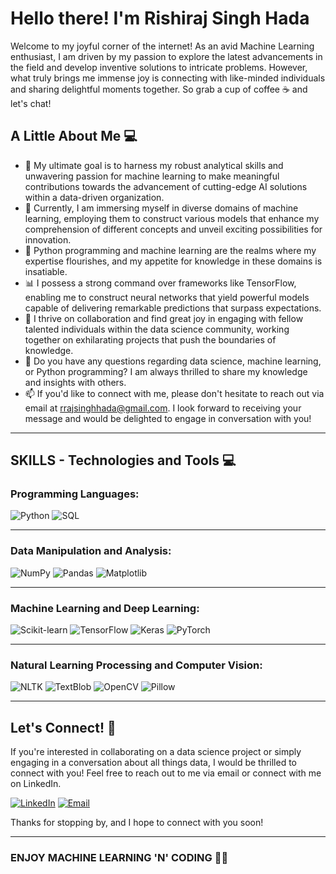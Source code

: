 # Hello there! I'm Rishiraj Singh Hada

Welcome to my joyful corner of the internet! As an avid Machine Learning enthusiast, I am driven by my passion to explore the latest advancements in the field and develop inventive solutions to intricate problems. However, what truly brings me immense joy is connecting with like-minded individuals and sharing delightful moments together. So grab a cup of coffee ☕ and let's chat!

## A Little About Me 💻

- 🚀 My ultimate goal is to harness my robust analytical skills and unwavering passion for machine learning to make meaningful contributions towards the advancement of cutting-edge AI solutions within a data-driven organization.
- 💫 Currently, I am immersing myself in diverse domains of machine learning, employing them to construct various models that enhance my comprehension of different concepts and unveil exciting possibilities for innovation.
- 🐍 Python programming and machine learning are the realms where my expertise flourishes, and my appetite for knowledge in these domains is insatiable.
- 📊 I possess a strong command over frameworks like TensorFlow, enabling me to construct neural networks that yield powerful models capable of delivering remarkable predictions that surpass expectations.
- 🤝 I thrive on collaboration and find great joy in engaging with fellow talented individuals within the data science community, working together on exhilarating projects that push the boundaries of knowledge.
- 💬 Do you have any questions regarding data science, machine learning, or Python programming? I am always thrilled to share my knowledge and insights with others.
- 📫 If you'd like to connect with me, please don't hesitate to reach out via email at rrajsinghhada@gmail.com. I look forward to receiving your message and would be delighted to engage in conversation with you!

---

## SKILLS - Technologies and Tools 💻

### Programming Languages: 
![Python](https://img.shields.io/badge/Python-3776AB?style=for-the-badge&logo=python&logoColor=white)
![SQL](https://img.shields.io/badge/SQL-003B57?style=for-the-badge&logo=Microsoft-SQL-Server&logoColor=white)


---


### Data Manipulation and Analysis:
![NumPy](https://img.shields.io/badge/NumPy-013243?style=for-the-badge&logo=NumPy&logoColor=white)
![Pandas](https://img.shields.io/badge/Pandas-150458?style=for-the-badge&logo=Pandas&logoColor=white)
![Matplotlib](https://img.shields.io/badge/Matplotlib-11557C?style=for-the-badge&logo=Python&logoColor=white)
<!-- ![Seaborn](https://img.shields.io/badge/Seaborn-388E3C?style=for-the-badge&logo=Python&logoColor=white) -->
<!-- ![Tableau](https://img.shields.io/badge/Tableau-E97627?style=for-the-badge&logo=Tableau&logoColor=white) -->
<!-- ![PowerBI](https://img.shields.io/badge/PowerBI-F2C811?style=for-the-badge&logo=Power-BI&logoColor=black) -->
<!-- ![Plotly](https://img.shields.io/badge/Plotly-3F4F75?style=for-the-badge&logo=Plotly&logoColor=white) -->
<!-- ![SciPy](https://img.shields.io/badge/SciPy-8CAAE6?style=for-the-badge&logo=SciPy&logoColor=white) -->
<!-- ![ggplot2](https://img.shields.io/badge/ggplot2-FC8D62?style=for-the-badge&logo=R&logoColor=white)-->

---


### Machine Learning and Deep Learning:
![Scikit-learn](https://img.shields.io/badge/scikit--learn-F7931E?style=for-the-badge&logo=scikit-learn&logoColor=white)
![TensorFlow](https://img.shields.io/badge/TensorFlow-FF6F00?style=for-the-badge&logo=TensorFlow&logoColor=white)
![Keras](https://img.shields.io/badge/Keras-D00000?style=for-the-badge&logo=Keras&logoColor=white)
![PyTorch](https://img.shields.io/badge/PyTorch-EE4C2C?style=for-the-badge&logo=PyTorch&logoColor=white)

---


### Natural Learning Processing and Computer Vision:
![NLTK](https://img.shields.io/badge/NLTK-4EA6A6?style=for-the-badge&logo=Python&logoColor=white)
![TextBlob](https://img.shields.io/badge/TextBlob-FFC107?style=for-the-badge&logo=python&logoColor=white)
![OpenCV](https://img.shields.io/badge/OpenCV-5C3EE8?style=for-the-badge&logo=opencv&logoColor=white)
![Pillow](https://img.shields.io/badge/Pillow-8CAAE6?style=for-the-badge&logo=python&logoColor=white)

---


<!-- ### Other Data Science Technologies:
![BeautifulSoup](https://img.shields.io/badge/BeautifulSoup-339933?style=for-the-badge&logo=python&logoColor=white)
![Snscrape](https://img.shields.io/badge/Snscrape-1DA1F2?style=for-the-badge&logo=twitter&logoColor=white)
![Selenium](https://img.shields.io/badge/Selenium-43B02A?style=for-the-badge&logo=selenium&logoColor=white) -->
<!-- 
<!-- --- -->


<!-- ### Extra (Who knows when it might be needed):
![HTML](https://img.shields.io/badge/HTML-E34F26?style=for-the-badge&logo=html5&logoColor=white)
![CSS](https://img.shields.io/badge/CSS-1572B6?style=for-the-badge&logo=css3&logoColor=white)
![JavaScript](https://img.shields.io/badge/JavaScript-F7DF1E?style=for-the-badge&logo=javascript&logoColor=black)
![Adobe Cloud Suite](https://img.shields.io/badge/Adobe%20Creative%20Cloud-DA1F26?style=for-the-badge&logo=Adobe%20Creative%20Cloud&logoColor=white) -->


<!-- --- -->


## Let's Connect! 🤝
If you're interested in collaborating on a data science project or simply engaging in a conversation about all things data, I would be thrilled to connect with you! Feel free to reach out to me via email or connect with me on LinkedIn.

[![LinkedIn](https://img.shields.io/badge/LinkedIn-0077B5?style=for-the-badge&logo=linkedin&logoColor=white)](https://www.linkedin.com/in/rishiraj-singh-hada-91830a220/)
[![Email](https://img.shields.io/badge/Email-D14836?style=for-the-badge&logo=gmail&logoColor=white)](mailto:rrajsinghhada@gmail.com)
<!-- [![Codechef](https://img.icons8.com/?size=512&id=vAtJFm3hwtQw&format=png)](https://www.codechef.com/users/rishiraj_0701) -->


Thanks for stopping by, and I hope to connect with you soon!

---

### ENJOY MACHINE LEARNING 'N' CODING 🐍😎
